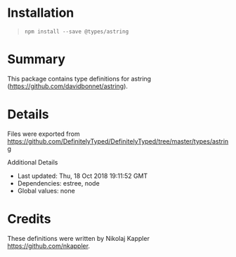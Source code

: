 # Installation
> `npm install --save @types/astring`

# Summary
This package contains type definitions for astring (https://github.com/davidbonnet/astring).

# Details
Files were exported from https://github.com/DefinitelyTyped/DefinitelyTyped/tree/master/types/astring

Additional Details
 * Last updated: Thu, 18 Oct 2018 19:11:52 GMT
 * Dependencies: estree, node
 * Global values: none

# Credits
These definitions were written by Nikolaj Kappler <https://github.com/nkappler>.

